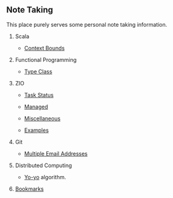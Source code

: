 ## Note Taking

This place purely serves some personal note taking information.

1. Scala

    * [Context Bounds](context-bounds.md)

2. Functional Programming 

    * [Type Class](type-class.md)

3. ZIO 

    * [Task Status](zio-task-status.md)

    * [Managed](zio-managed.md)

    * [Miscellaneous](zio-miscellaneous.md)

    * [Examples](zio-examples.md)

4. Git

    * [Multiple Email Addresses](multiple-email-addresses.md)

5. Distributed Computing

    * [Yo-yo](yo-yo.md) algorithm.

6. [Bookmarks](bookmarks.md)
